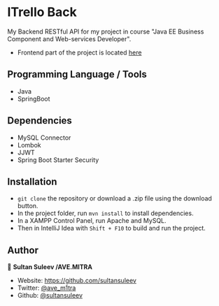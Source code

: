 
# ITrello Back
My Backend RESTful API for my project in course "Java EE Business Component and Web-services Developer".
- Frontend part of the project is located [here](https://github.com/sultansuleev/ITrello-Front)

## Programming Language / Tools

- Java
- SpringBoot

## Dependencies

- MySQL Connector
- Lombok
- JJWT
- Spring Boot Starter Security

## Installation

- `git clone` the repository or download a .zip file using the download button.
- In the project folder, run `mvn install` to install dependencies.
- In a XAMPP Control Panel, run Apache and MySQL.
- Then in IntelliJ Idea with `Shift + F10` to build and run the project.

## Author

👤 **Sultan Suleev /AVE.MITRA**

* Website: https://github.com/sultansuleev
* Twitter: [@ave_m1tra](https://twitter.com/ave_m1tra)
* Github: [@sultansuleev](https://github.com/sultansuleev)
